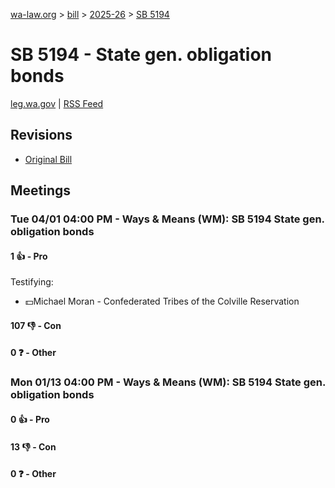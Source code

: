 [wa-law.org](/) > [bill](/bill/) > [2025-26](/bill/2025-26/) > [SB 5194](/bill/2025-26/sb/5194/)

# SB 5194 - State gen. obligation bonds
[leg.wa.gov](https://app.leg.wa.gov/billsummary?BillNumber=5194&Year=2025&Initiative=false) | [RSS Feed](./rss.xml)

## Revisions
* [Original Bill](1/)

## Meetings
### Tue 04/01 04:00 PM - Ways & Means (WM): SB 5194 State gen. obligation bonds
#### 1 👍 - Pro
Testifying:
* 💵Michael Moran - Confederated Tribes of the Colville Reservation

#### 107 👎 - Con

#### 0 ❓ - Other

### Mon 01/13 04:00 PM - Ways & Means (WM): SB 5194 State gen. obligation bonds
#### 0 👍 - Pro

#### 13 👎 - Con

#### 0 ❓ - Other
